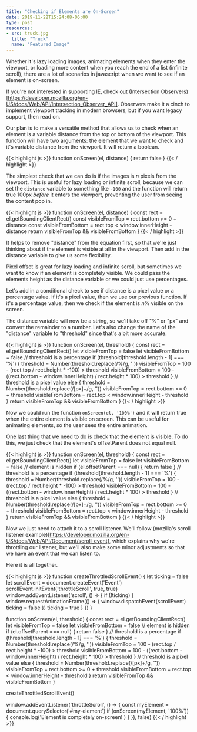 ```yaml
---
title: "Checking if Elements are On-Screen"
date: 2019-11-22T15:24:08-06:00
type: post
resources:
- src: truck.jpg
  title: "Truck"
  name: "Featured Image"
---
```


Whether it's lazy loading images, animating elements when they enter the viewport, or loading more content when you reach the end of a list (infinite scroll), there are a lot of scenarios in javascript when we want to see if an element is on-screen.

<!--more-->

If you're not interested in supporting IE, check out (Intersection Observers)[https://developer.mozilla.org/en-US/docs/Web/API/Intersection_Observer_API]. Observers make it a cinch to implement viewport tracking in modern browsers, but if you want legacy support, then read on.

Our plan is to make a versatile method that allows us to check when an element is a variable distance from the top or bottom of the viewport. This function will have two arguments: the element that we want to check and it's variable distance from the viewport. It will return a boolean.

{{< highlight js >}}
function onScreen(el, distance) {
  return false
}
{{< / highlight >}}

The simplest check that we can do is if the images is *n* pixels from the viewport. This is useful for lazy loading or infinite scroll, because we can set the `distance` variable to something like `-100` and the function will return true 100px *before* it enters the viewport, preventing the user from seeing the content pop in.

{{< highlight js >}}
function onScreen(el, distance) {
  const rect = el.getBoundingClientRect()
  const visibleFromTop = rect.bottom >= 0 + distance
  const visibleFromBottom = rect.top < window.innerHeight - distance
  return visibleFromTop && visibleFromBottom
}
{{< / highlight >}}

It helps to remove "distance" from the equation first, so that we're just thinking about if the element is visible at all in the viewport. Then add in the distance variable to give us some flexibility.

Pixel offset is great for lazy loading and infinite scroll, but sometimes we want to know if an element is completely visible. We could pass the elements height as the distance variable or we could just use percentages.

Let's add in a conditional check to see if distance is a pixel value or a percentage value. If it's a pixel value, then we use our previous function. If it's a percentage value, then we check if the element is *n*% visible on the screen.

The distance variable will now be a string, so we'll take off "%" or "px" and convert the remainder to a number. Let's also change the name of the "distance" variable to "threshold" since that's a bit more accurate.

{{< highlight js >}}
function onScreen(el, threshold) {
  const rect = el.getBoundingClientRect()
  let visibleFromTop = false
  let visibleFromBottom = false
  // threshold is a percentage
  if (threshold[threshold.length - 1] === '%') {
    threshold = Number(threshold.replace(/%/g, ''))
    visibleFromTop = 100 - (rect.top / rect.height * -100) > threshold
    visibleFromBottom = 100 - ((rect.bottom - window.innerHeight) / rect.height * 100) > threshold
  }
  // threshold is a pixel value
  else {
    threshold = Number(threshold.replace(/[px]+/g, ''))
    visibleFromTop = rect.bottom >= 0 + threshold
    visibleFromBottom = rect.top < window.innerHeight - threshold
  }
  return visibleFromTop && visibleFromBottom
}
{{< / highlight >}}

Now we could run the function `onScreen(el, '100%')` and it will return true when the entire element is visible on screen. This can be useful for animating elements, so the user sees the entire animation.

One last thing that we need to do is check that the element is visible. To do this, we just check that the element's offsetParent does not equal null.

{{< highlight js >}}
function onScreen(el, threshold) {
  const rect = el.getBoundingClientRect()
  let visibleFromTop = false
  let visibleFromBottom = false
  // element is hidden
  if (el.offsetParent === null) {
    return false
  }
  // threshold is a percentage
  if (threshold[threshold.length - 1] === '%') {
    threshold = Number(threshold.replace(/%/g, ''))
    visibleFromTop = 100 - (rect.top / rect.height * -100) > threshold
    visibleFromBottom = 100 - ((rect.bottom - window.innerHeight) / rect.height * 100) > threshold
  }
  // threshold is a pixel value
  else {
    threshold = Number(threshold.replace(/[px]+/g, ''))
    visibleFromTop = rect.bottom >= 0 + threshold
    visibleFromBottom = rect.top < window.innerHeight - threshold
  }
  return visibleFromTop && visibleFromBottom
}
{{< / highlight >}}

Now we just need to attach it to a scroll listener. We'll follow (mozilla's scroll listener example)[https://developer.mozilla.org/en-US/docs/Web/API/Document/scroll_event], which explains why we're throttling our listener, but we'll also make some minor adjustments so that we have an event that we can listen to.

Here it is all together.

{{< highlight js >}}
function createThrottledScrollEvent() {
  let ticking = false
  let scrollEvent = document.createEvent('Event')
  scrollEvent.initEvent('throttleScroll', true, true)
  window.addEventListener('scroll', () => {
    if (!ticking) {
      window.requestAnimationFrame(() => {
        window.dispatchEvent(scrollEvent)
        ticking = false
      })
      ticking = true
    }
  })
}

function onScreen(el, threshold) {
  const rect = el.getBoundingClientRect()
  let visibleFromTop = false
  let visibleFromBottom = false
  // element is hidden
  if (el.offsetParent === null) {
    return false
  }
  // threshold is a percentage
  if (threshold[threshold.length - 1] === '%') {
    threshold = Number(threshold.replace(/%/g, ''))
    visibleFromTop = 100 - (rect.top / rect.height * -100) > threshold
    visibleFromBottom = 100 - ((rect.bottom - window.innerHeight) / rect.height * 100) > threshold
  }
  // threshold is a pixel value
  else {
    threshold = Number(threshold.replace(/[px]+/g, ''))
    visibleFromTop = rect.bottom >= 0 + threshold
    visibleFromBottom = rect.top < window.innerHeight - threshold
  }
  return visibleFromTop && visibleFromBottom
}

createThrottledScrollEvent()

window.addEventListener('throttleScroll', () => {
  const myElement = document.querySelector('#my-element')
  if (onScreen(myElement, '100%')) {
    console.log('Element is completely on-screen!')
  }
}), false)
{{< / highlight >}}
